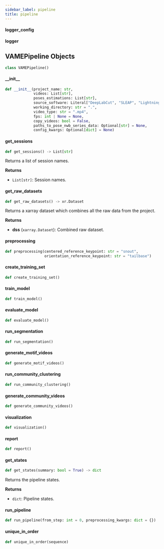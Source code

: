 ```yaml
---
sidebar_label: pipeline
title: pipeline
---
```


#### logger\_config

#### logger

## VAMEPipeline Objects

```python
class VAMEPipeline()
```

#### \_\_init\_\_

```python
def __init__(project_name: str,
             videos: List[str],
             poses_estimations: List[str],
             source_software: Literal["DeepLabCut", "SLEAP", "LightningPose"],
             working_directory: str = ".",
             video_type: str = ".mp4",
             fps: int | None = None,
             copy_videos: bool = False,
             paths_to_pose_nwb_series_data: Optional[str] = None,
             config_kwargs: Optional[dict] = None)
```

#### get\_sessions

```python
def get_sessions() -> List[str]
```

Returns a list of session names.

**Returns**

* `List[str]`: Session names.

#### get\_raw\_datasets

```python
def get_raw_datasets() -> xr.Dataset
```

Returns a xarray dataset which combines all the raw data from the project.

**Returns**

* **dss** (`xarray.Dataset`): Combined raw dataset.

#### preprocessing

```python
def preprocessing(centered_reference_keypoint: str = "snout",
                  orientation_reference_keypoint: str = "tailbase")
```

#### create\_training\_set

```python
def create_training_set()
```

#### train\_model

```python
def train_model()
```

#### evaluate\_model

```python
def evaluate_model()
```

#### run\_segmentation

```python
def run_segmentation()
```

#### generate\_motif\_videos

```python
def generate_motif_videos()
```

#### run\_community\_clustering

```python
def run_community_clustering()
```

#### generate\_community\_videos

```python
def generate_community_videos()
```

#### visualization

```python
def visualization()
```

#### report

```python
def report()
```

#### get\_states

```python
def get_states(summary: bool = True) -> dict
```

Returns the pipeline states.

**Returns**

* `dict`: Pipeline states.

#### run\_pipeline

```python
def run_pipeline(from_step: int = 0, preprocessing_kwargs: dict = {})
```

#### unique\_in\_order

```python
def unique_in_order(sequence)
```

